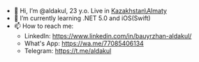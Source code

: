 - 👋 Hi, I’m @aldakul, 23 y.o. Live in [Kazakhstan\Almaty](https://www.google.com/maps/place/Almaty/data=!4m2!3m1!1s0x38836e7d16c5cbab:0x3d44668fad986d76?sa=X)
- 🌱 I’m currently learning .NET 5.0 and iOS(Swift)
- 📫 How to reach me: 
     - LinkedIn: https://www.linkedin.com/in/bauyrzhan-aldakul/
     - What's App: https://wa.me/77085406134
     - Telegram: https://t.me/aldakul

<!---
aldakul/aldakul is a ✨ special ✨ repository because its `README.md` (this file) appears on your GitHub profile.
You can click the Preview link to take a look at your changes.
--->
